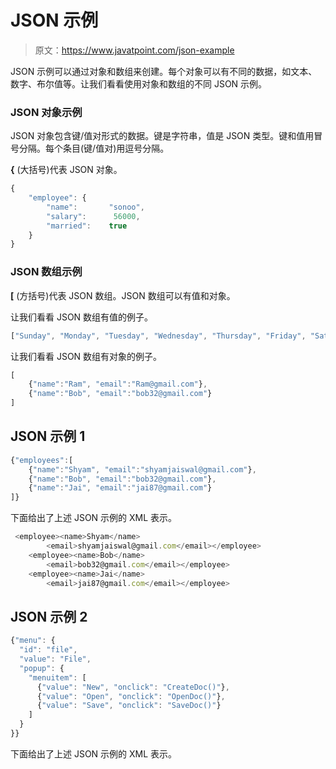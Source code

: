 # JSON 示例

> 原文：<https://www.javatpoint.com/json-example>

JSON 示例可以通过对象和数组来创建。每个对象可以有不同的数据，如文本、数字、布尔值等。让我们看看使用对象和数组的不同 JSON 示例。

### JSON 对象示例

JSON 对象包含键/值对形式的数据。键是字符串，值是 JSON 类型。键和值用冒号分隔。每个条目(键/值对)用逗号分隔。

**{** (大括号)代表 JSON 对象。

```js
{
    "employee": {
        "name":       "sonoo", 
        "salary":      56000, 
        "married":    true
    }
}

```

### JSON 数组示例

**[** (方括号)代表 JSON 数组。JSON 数组可以有值和对象。

让我们看看 JSON 数组有值的例子。

```js
["Sunday", "Monday", "Tuesday", "Wednesday", "Thursday", "Friday", "Saturday"]

```

让我们看看 JSON 数组有对象的例子。

```js
[
    {"name":"Ram", "email":"Ram@gmail.com"},
    {"name":"Bob", "email":"bob32@gmail.com"}
]

```

## JSON 示例 1

```js
{"employees":[
    {"name":"Shyam", "email":"shyamjaiswal@gmail.com"},
    {"name":"Bob", "email":"bob32@gmail.com"},
    {"name":"Jai", "email":"jai87@gmail.com"}
]}

```

下面给出了上述 JSON 示例的 XML 表示。

```js
 <employee><name>Shyam</name> 
        <email>shyamjaiswal@gmail.com</email></employee> 
    <employee><name>Bob</name> 
        <email>bob32@gmail.com</email></employee> 
    <employee><name>Jai</name> 
        <email>jai87@gmail.com</email></employee> 

```

## JSON 示例 2

```js
{"menu": {
  "id": "file",
  "value": "File",
  "popup": {
    "menuitem": [
      {"value": "New", "onclick": "CreateDoc()"},
      {"value": "Open", "onclick": "OpenDoc()"},
      {"value": "Save", "onclick": "SaveDoc()"}
    ]
  }
}}

```

下面给出了上述 JSON 示例的 XML 表示。